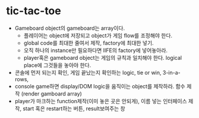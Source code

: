 # tic-tac-toe

* Gameboard object의 gameboard는 array이다.
  * 플레이어는 object에 저장되고 object가 게임 flow를 조정해야 한다.
  * global code를 최대한 줄여서 제작, factory에 최대한 넣기.
  * 오직 하나의 instance만 필요하다면 IIFE의 factory에 넣어놓아라.
  * player혹은 gameboard object는 게임의 규칙과 일치해야 한다. logical place에 그것들을 놓아야 한다.
* 콘솔에 먼저 되는지 확인, 게임 끝났는지 확인하는 logic, tie or win, 3-in-a-rows, 
* console game하면 display/DOM logic을 움직이는 object를 제작하라. 함수 제작 (render gamboard array)
* player가 마크하는 function제작(이미 놓은 곳은 안되게), 이름 넣는 인터페이스 제작, start 혹은 restart하는 버튼, result보여주는 창 